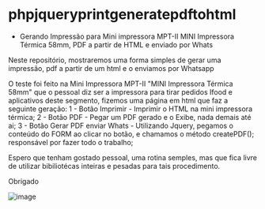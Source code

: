 # phpjqueryprintgeneratepdftohtml

- Gerando Impressão para Mini impressora MPT-II MINI Impressora Térmica 58mm, PDF a partir de HTML e enviado por Whats

Neste repositório, mostraremos uma forma simples de gerar uma impressão, pdf a partir de um html e o enviamos por Whatsapp

O teste foi feito na Mini Impressora MPT-II "MINI Impressora Térmica 58mm" que o pessoal diz ser a impressora para tirar pedidos Ifood e aplicativos deste segmento, fizemos uma página em html que faz a seguinte geração:
1 - Botão Imprimir - Imprimir o HTML na mini impressora térmica;
2 - Botão PDF - Pegar um PDF gerado e o Exibe, nada demais até ai;
3 - Botão Gerar PDF enviar Whats - Utilizando Jquery, pegamos o conteúdo do FORM ao clicar no botão, e chamamos o método createPDF(); responsável por fazer todo o trabalho;

Espero que tenham gostado pessoal, uma rotina semples, mas que fica livre de utilizar bibiliotécas inteiras e pesadas para tais procedimento.

Obrigado


![image](https://user-images.githubusercontent.com/4866439/229863230-e5b23075-faf5-400d-b0d6-81e46db71648.png)

